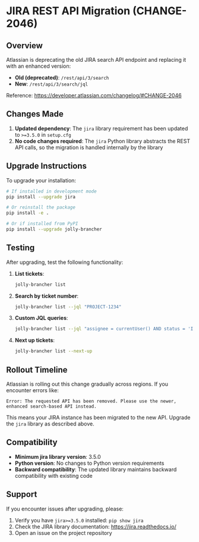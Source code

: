 # JIRA REST API Migration (CHANGE-2046)

## Overview

Atlassian is deprecating the old JIRA search API endpoint and replacing it with an enhanced version:
- **Old (deprecated)**: `/rest/api/3/search`
- **New**: `/rest/api/3/search/jql`

Reference: https://developer.atlassian.com/changelog/#CHANGE-2046

## Changes Made

1. **Updated dependency**: The `jira` library requirement has been updated to `>=3.5.0` in `setup.cfg`
2. **No code changes required**: The `jira` Python library abstracts the REST API calls, so the migration is handled internally by the library

## Upgrade Instructions

To upgrade your installation:

```bash
# If installed in development mode
pip install --upgrade jira

# Or reinstall the package
pip install -e .

# Or if installed from PyPI
pip install --upgrade jolly-brancher
```

## Testing

After upgrading, test the following functionality:

1. **List tickets**:
   ```bash
   jolly-brancher list
   ```

2. **Search by ticket number**:
   ```bash
   jolly-brancher list --jql "PROJECT-1234"
   ```

3. **Custom JQL queries**:
   ```bash
   jolly-brancher list --jql "assignee = currentUser() AND status = 'In Progress'"
   ```

4. **Next up tickets**:
   ```bash
   jolly-brancher list --next-up
   ```

## Rollout Timeline

Atlassian is rolling out this change gradually across regions. If you encounter errors like:

```
Error: The requested API has been removed. Please use the newer, enhanced search-based API instead.
```

This means your JIRA instance has been migrated to the new API. Upgrade the `jira` library as described above.

## Compatibility

- **Minimum jira library version**: 3.5.0
- **Python version**: No changes to Python version requirements
- **Backward compatibility**: The updated library maintains backward compatibility with existing code

## Support

If you encounter issues after upgrading, please:
1. Verify you have `jira>=3.5.0` installed: `pip show jira`
2. Check the JIRA library documentation: https://jira.readthedocs.io/
3. Open an issue on the project repository
